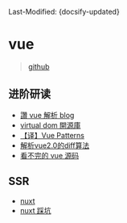 Last-Modified: {docsify-updated}

# vue

> [github](https://github.com/vuejs/vue)


## 进阶研读

- [讚 vue 解析 blog](http://jiongks.name/blog/vue-code-review/)
- [virtual dom 開源庫](https://github.com/snabbdom/snabbdom)
- [【译】Vue Patterns](https://juejin.im/entry/5b3a29f95188256228041f46#%E5%B0%8F%E6%8A%80%E5%B7%A7)
- [解析vue2.0的diff算法](https://github.com/aooy/blog/issues/2)
- [看不完的 vue 源码](http://caibaojian.com/vue-design/art/2vue-constructor.html)

## SSR

- [nuxt](https://nuxtjs.org)
- [nuxt 踩坑](http://docs.brianlee.cn/nuxt/loading.html)